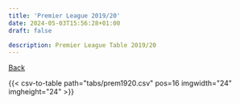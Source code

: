 ```yaml
---
title: 'Premier League 2019/20'
date: 2024-05-03T15:56:28+01:00
draft: false

description: Premier League Table 2019/20
---
```


[Back](/csv-tables/)

{{< csv-to-table path="tabs/prem1920.csv" pos=16 imgwidth="24" imgheight="24" >}}


